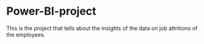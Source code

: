 # Power-BI-project
This is the project that tells about the insights of the data on job attritions of the employees.
